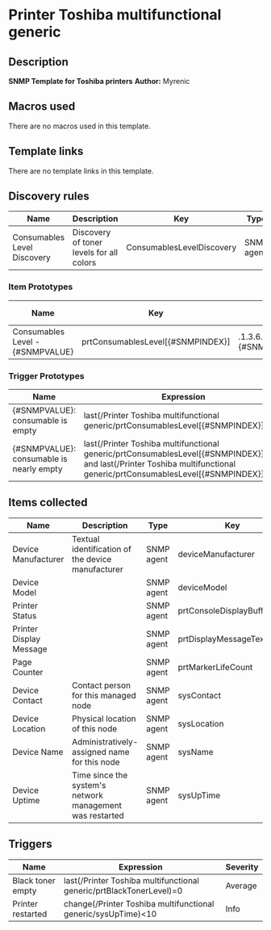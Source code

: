 # Printer Toshiba multifunctional generic

## Description

**SNMP Template for Toshiba printers**
**Author:** Myrenic

## Macros used

There are no macros used in this template.

## Template links

There are no template links in this template.

## Discovery rules

| Name                        | Description                              | Key                       | Type       | Interval |
| --------------------------- | ---------------------------------------- | ------------------------- | ---------- | -------- |
| Consumables Level Discovery | Discovery of toner levels for all colors | ConsumablesLevelDiscovery | SNMP agent | 1h       |

### Item Prototypes

| Name                             | Key                                | SNMP OID                                | Type       | Value Type | Units |
| -------------------------------- | ---------------------------------- | --------------------------------------- | ---------- | ---------- | ----- |
| Consumables Level - {#SNMPVALUE} | prtConsumablesLevel\[{#SNMPINDEX}] | .1.3.6.1.2.1.43.11.1.1.9.1.{#SNMPINDEX} | SNMP agent | Float      | %     |

### Trigger Prototypes

| Name                               | Expression                                          | Severity |
| ---------------------------------- | --------------------------------------------------- | -------- |
| {#SNMPVALUE}: consumable is empty  | last(/Printer Toshiba multifunctional generic/prtConsumablesLevel[{#SNMPINDEX}])=0   | High  |
| {#SNMPVALUE}: consumable is nearly empty | last(/Printer Toshiba multifunctional generic/prtConsumablesLevel[{#SNMPINDEX}])<3 and last(/Printer Toshiba multifunctional generic/prtConsumablesLevel[{#SNMPINDEX}])>-3         | Information     |

## Items collected

| Name                    | Description                                              | Type       | Key                         | Interval |
| ----------------------- | -------------------------------------------------------- | ---------- | --------------------------- | -------- |
| Device Manufacturer     | Textual identification of the device manufacturer        | SNMP agent | deviceManufacturer          | 1d       |
| Device Model            |                                                          | SNMP agent | deviceModel                 | 1d       |
| Printer Status          |                                                          | SNMP agent | prtConsoleDisplayBufferText | default  |
| Printer Display Message |                                                          | SNMP agent | prtDisplayMessageText       | default  |
| Page Counter            |                                                          | SNMP agent | prtMarkerLifeCount          | 30m      |
| Device Contact          | Contact person for this managed node                     | SNMP agent | sysContact                  | 1d       |
| Device Location         | Physical location of this node                           | SNMP agent | sysLocation                 | 1d       |
| Device Name             | Administratively-assigned name for this node             | SNMP agent | sysName                     | 1d       |
| Device Uptime           | Time since the system's network management was restarted | SNMP agent | sysUpTime                   | default  |

## Triggers

| Name                               | Expression                                          | Severity |
| ---------------------------------- | --------------------------------------------------- | -------- |
| Black toner empty                  | last(/Printer Toshiba multifunctional generic/prtBlackTonerLevel)=0   | Average  |
| Printer restarted                  | change(/Printer Toshiba multifunctional generic/sysUpTime)<10         | Info     |
